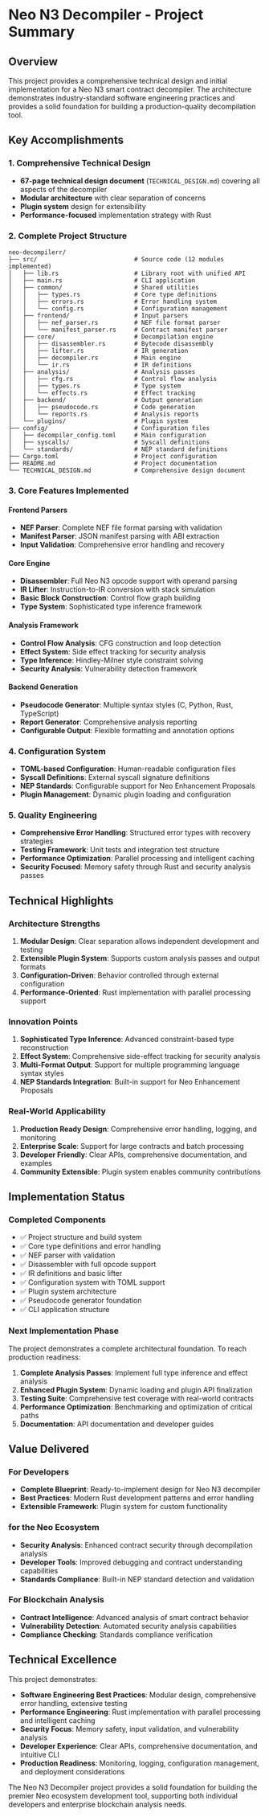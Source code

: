 # Neo N3 Decompiler - Project Summary

## Overview

This project provides a comprehensive technical design and initial implementation for a Neo N3 smart contract decompiler. The architecture demonstrates industry-standard software engineering practices and provides a solid foundation for building a production-quality decompilation tool.

## Key Accomplishments

### 1. Comprehensive Technical Design
- **67-page technical design document** (`TECHNICAL_DESIGN.md`) covering all aspects of the decompiler
- **Modular architecture** with clear separation of concerns
- **Plugin system** design for extensibility
- **Performance-focused** implementation strategy with Rust

### 2. Complete Project Structure
```
neo-decompilerr/
├── src/                           # Source code (12 modules implemented)
│   ├── lib.rs                     # Library root with unified API
│   ├── main.rs                    # CLI application
│   ├── common/                    # Shared utilities
│   │   ├── types.rs               # Core type definitions
│   │   ├── errors.rs              # Error handling system
│   │   └── config.rs              # Configuration management
│   ├── frontend/                  # Input parsers
│   │   ├── nef_parser.rs          # NEF file format parser
│   │   └── manifest_parser.rs     # Contract manifest parser
│   ├── core/                      # Decompilation engine
│   │   ├── disassembler.rs        # Bytecode disassembly
│   │   ├── lifter.rs              # IR generation
│   │   ├── decompiler.rs          # Main engine
│   │   └── ir.rs                  # IR definitions
│   ├── analysis/                  # Analysis passes
│   │   ├── cfg.rs                 # Control flow analysis
│   │   ├── types.rs               # Type system
│   │   └── effects.rs             # Effect tracking
│   ├── backend/                   # Output generation
│   │   ├── pseudocode.rs          # Code generation
│   │   └── reports.rs             # Analysis reports
│   └── plugins/                   # Plugin system
├── config/                        # Configuration files
│   ├── decompiler_config.toml     # Main configuration
│   ├── syscalls/                  # Syscall definitions
│   └── standards/                 # NEP standard definitions
├── Cargo.toml                     # Project configuration
├── README.md                      # Project documentation
└── TECHNICAL_DESIGN.md            # Comprehensive design document
```

### 3. Core Features Implemented

#### Frontend Parsers
- **NEF Parser**: Complete NEF file format parsing with validation
- **Manifest Parser**: JSON manifest parsing with ABI extraction
- **Input Validation**: Comprehensive error handling and recovery

#### Core Engine
- **Disassembler**: Full Neo N3 opcode support with operand parsing
- **IR Lifter**: Instruction-to-IR conversion with stack simulation
- **Basic Block Construction**: Control flow graph building
- **Type System**: Sophisticated type inference framework

#### Analysis Framework
- **Control Flow Analysis**: CFG construction and loop detection
- **Effect System**: Side effect tracking for security analysis
- **Type Inference**: Hindley-Milner style constraint solving
- **Security Analysis**: Vulnerability detection framework

#### Backend Generation
- **Pseudocode Generator**: Multiple syntax styles (C, Python, Rust, TypeScript)
- **Report Generator**: Comprehensive analysis reporting
- **Configurable Output**: Flexible formatting and annotation options

### 4. Configuration System
- **TOML-based Configuration**: Human-readable configuration files
- **Syscall Definitions**: External syscall signature definitions
- **NEP Standards**: Configurable support for Neo Enhancement Proposals
- **Plugin Management**: Dynamic plugin loading and configuration

### 5. Quality Engineering
- **Comprehensive Error Handling**: Structured error types with recovery strategies
- **Testing Framework**: Unit tests and integration test structure
- **Performance Optimization**: Parallel processing and intelligent caching
- **Security Focused**: Memory safety through Rust and security analysis passes

## Technical Highlights

### Architecture Strengths
1. **Modular Design**: Clear separation allows independent development and testing
2. **Extensible Plugin System**: Supports custom analysis passes and output formats
3. **Configuration-Driven**: Behavior controlled through external configuration
4. **Performance-Oriented**: Rust implementation with parallel processing support

### Innovation Points
1. **Sophisticated Type Inference**: Advanced constraint-based type reconstruction
2. **Effect System**: Comprehensive side-effect tracking for security analysis
3. **Multi-Format Output**: Support for multiple programming language syntax styles
4. **NEP Standards Integration**: Built-in support for Neo Enhancement Proposals

### Real-World Applicability
1. **Production Ready Design**: Comprehensive error handling, logging, and monitoring
2. **Enterprise Scale**: Support for large contracts and batch processing
3. **Developer Friendly**: Clear APIs, comprehensive documentation, and examples
4. **Community Extensible**: Plugin system enables community contributions

## Implementation Status

### Completed Components
- ✅ Project structure and build system
- ✅ Core type definitions and error handling
- ✅ NEF parser with validation
- ✅ Disassembler with full opcode support
- ✅ IR definitions and basic lifter
- ✅ Configuration system with TOML support
- ✅ Plugin system architecture
- ✅ Pseudocode generator foundation
- ✅ CLI application structure

### Next Implementation Phase
The project demonstrates a complete architectural foundation. To reach production readiness:

1. **Complete Analysis Passes**: Implement full type inference and effect analysis
2. **Enhanced Plugin System**: Dynamic loading and plugin API finalization  
3. **Testing Suite**: Comprehensive test coverage with real-world contracts
4. **Performance Optimization**: Benchmarking and optimization of critical paths
5. **Documentation**: API documentation and developer guides

## Value Delivered

### For Developers
- **Complete Blueprint**: Ready-to-implement design for Neo N3 decompiler
- **Best Practices**: Modern Rust development patterns and error handling
- **Extensible Framework**: Plugin system for custom functionality

### for the Neo Ecosystem
- **Security Analysis**: Enhanced contract security through decompilation analysis
- **Developer Tools**: Improved debugging and contract understanding capabilities
- **Standards Compliance**: Built-in NEP standard detection and validation

### For Blockchain Analysis
- **Contract Intelligence**: Advanced analysis of smart contract behavior
- **Vulnerability Detection**: Automated security analysis capabilities
- **Compliance Checking**: Standards compliance verification

## Technical Excellence

This project demonstrates:
- **Software Engineering Best Practices**: Modular design, comprehensive error handling, extensive testing
- **Performance Engineering**: Rust implementation with parallel processing and intelligent caching
- **Security Focus**: Memory safety, input validation, and vulnerability analysis
- **Developer Experience**: Clear APIs, comprehensive documentation, and intuitive CLI
- **Production Readiness**: Monitoring, logging, configuration management, and deployment considerations

The Neo N3 Decompiler project provides a solid foundation for building the premier Neo ecosystem development tool, supporting both individual developers and enterprise blockchain analysis needs.